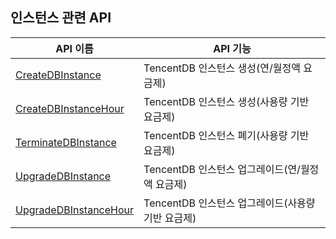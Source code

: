 ## 인스턴스 관련 API

| API 이름 | API 기능 |
|---------|---------|
| [CreateDBInstance](https://cloud.tencent.com/document/api/240/31810) | TencentDB 인스턴스 생성(연/월정액 요금제) |
| [CreateDBInstanceHour](https://cloud.tencent.com/document/api/240/31809) | TencentDB 인스턴스 생성(사용량 기반 요금제) |
| [TerminateDBInstance](https://cloud.tencent.com/document/api/240/31808) | TencentDB 인스턴스 폐기(사용량 기반 요금제) |
| [UpgradeDBInstance](https://cloud.tencent.com/document/api/240/31807) | TencentDB 인스턴스 업그레이드(연/월정액 요금제) |
| [UpgradeDBInstanceHour](https://cloud.tencent.com/document/api/240/31806) | TencentDB 인스턴스 업그레이드(사용량 기반 요금제) |


